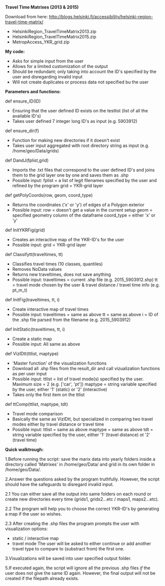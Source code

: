 **Travel Time Matrixes (2013 & 2015)**

Download from here:
http://blogs.helsinki.fi/accessibility/helsinki-region-travel-time-matrix/

- HelsinkiRegion_TravelTimeMatrix2013.zip
- HelsinkiRegion_TravelTimeMatrix2015.zip
- MetropAccess_YKR_grid.zip

**My code:**
- Asks for simple input from the user
- Allows for a limited customization of the output
- Should be redundant; only taking into account the ID's specified by the user and disregarding 
 invalid input
- Will not create duplicates or process data not specified bu the user


**Parameters and functions:**

def ensure_ID(ID)
  - Ensuring that the user defined ID exists on the testlist (list of all the available ID's) 
  - Takes user defined 7 integer long ID's as input (e.g. 5903912)
  
def ensure_dir(f)
  - Function for making new directories if it doesn't exist
  - Takes user input aggregated with root directory string as input (e.g. /home/geo/Data/grids) 
  
def DandJ(fplist,grid)
  - Imports the .txt files that correspond to the user defined ID's and joins them to the grid layer 
    one by one and saves them as .shp
  - Possible input: fplist = a list of legit filenames specified by the user and refined by the program
                    grid = YKR-grid layer
  
def getPolyCoords(row, geom, coord_type)
  - Returns the coordinates ('x' or 'y') of edges of a Polygon exterior
  - Possible input: row = doesn't get a value in the current setup
                    geom = specified geometry column of the dataframe
                    coord_type = either 'x' or 'y'

def InitYKRFig(grid)
  - Creates an interactive map of the YKR-ID's for the user
  - Possible input: grid = YKR-grid layer
  
def Classifytt(traveltimes, tt)
  - Classifies travel times (10 classes, quantiles)
  - Removes NoData values
  - Returns new traveltimes, does not save anything
  - Possible input: traveltimes = current .shp file (e.g. 2015_5903912.shp)
                    tt = travel mode chosen by the user & travel distance / travel time info (e.g. pt_m_t)
                    
def InitFig(traveltimes, tt, i)
  - Create interactive map of travel times
  - Possible input: traveltimes = same as above
                    tt = same as above
                    i = ID of the .shp file parsed from the filename (e.g. 2015_5903912)
  
def InitStatic(traveltimes, tt, i)
  - Create a static map
  - Possible input: All same as above
  
def VizIDtt(ttlist, maptype)
  - 'Master function' of the visualization functions
  - Download all .shp files from the result_dir and call vizualization functions as per user input
  - Possible input: ttlist = list of travel mode(s) specified by the user. Maximum size = 2 (e.g. ['car', 'pt'])
                    maptype = string variable specified by the user, either '1' (static) or '2' (interactive)
  - Takes only the first item on the ttlist
  
def ttComp(ttlist, maptype, tdt)
  - Travel mode comparison
  - Basically the same as VizIDtt, but specialized in comparing two travel modes either by travel distance
  or travel time
  - Possible input: ttlist = same as above
                    maptype = same as above
                    tdt = string variable specified by the user, either '1' (travel distance) ot '2' (travel time)



**Quick walktrough:**

1.Before running the script: save the marix data into yearly folders inside a directory called 'Matrixes' in /home/geo/Data/
and grid in its own folder in /home/geo/Data/.

2.Answer the questions asked by the program truthfully. However, the script should have the safeguards to disregard 
invalid input.

2.1 You can either save all the output into same folders on each round or create new directories every time
(grids1, grids2...etc / maps1, maps2...etc).

2.2 The program will help you to choose the correct YKR-ID's by generating a map if the user so wishes.

2.3 After creating the .shp files the program prompts the user with visualization options: 
  - static / interactive map 
  - travel mode
The user will be asked to either continue or add another travel type to compare to (substract from) the first one.

3.Visualizations will be saved into user specified output folder.

5.If executed again, the script will ignore all the previous .shp files *if* the user does not give the same ID again.
  However, the final output will not be created if the filepath already exists.
